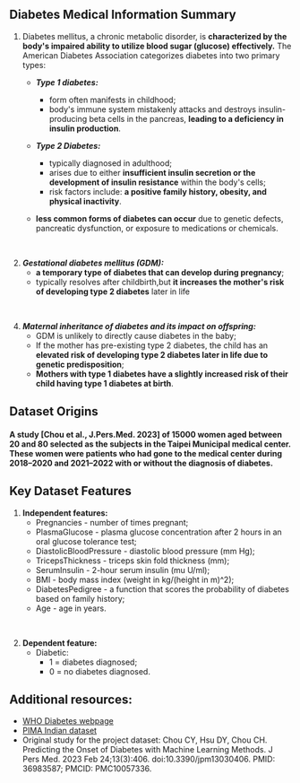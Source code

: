 ## **Diabetes Medical Information Summary**

1. Diabetes mellitus, a chronic metabolic disorder, is **characterized by the body's impaired ability to utilize blood sugar (glucose) effectively.** The American Diabetes Association categorizes diabetes into two primary types:

    * ***Type 1 diabetes:***
        * form often manifests in childhood;
        * body's immune system mistakenly attacks and destroys insulin-producing beta cells in the pancreas, **leading to a deficiency in insulin production**.
    
    * ***Type 2 Diabetes:***
        * typically diagnosed in adulthood;
        * arises due to either **insufficient insulin secretion or the development of insulin resistance** within the body's cells;
        * risk factors include: **a positive family history, obesity, and physical inactivity**.

    * **less common forms of diabetes can occur** due to genetic defects, pancreatic dysfunction, or exposure to medications or chemicals.

<br>

2. ***Gestational diabetes mellitus (GDM):***
    * **a temporary type of diabetes that can develop during pregnancy**;
    * typically resolves after childbirth,but **it increases the mother's risk of developing type 2 diabetes** later in life

<br>

4. ***Maternal inheritance of diabetes and its impact on offspring:***
    * GDM is unlikely to directly cause diabetes in the baby;
    * If the mother has pre-existing type 2 diabetes, the child has an **elevated risk of developing type 2 diabetes later in life due to genetic predisposition**;
    * **Mothers with type 1 diabetes have a slightly increased risk of their child having type 1 diabetes at birth**.


## **Dataset Origins**

#### A study [Chou et al., J.Pers.Med. 2023] of 15000 women aged between 20 and 80 selected as the subjects in the Taipei Municipal medical center. These women were patients who had gone to the medical center during 2018–2020 and 2021–2022 with or without the diagnosis of diabetes.


## **Key Dataset Features**

1. **Independent features:**
    * Pregnancies - number of times pregnant;
    * PlasmaGlucose - plasma glucose concentration after 2 hours in an oral glucose tolerance test;
    * DiastolicBloodPressure - diastolic blood pressure (mm Hg);
    * TricepsThickness - triceps skin fold thickness (mm);
    * SerumInsulin - 2-hour serum insulin (mu U/ml);
    * BMI - body mass index (weight in kg/(height in m)^2);
    * DiabetesPedigree - a function that scores the probability of diabetes based on family history;
    * Age - age in years.

<br>

2. **Dependent feature:**
    * Diabetic:
        * 1 = diabetes diagnosed;
        * 0 = no diabetes diagnosed.

## Additional resources:
* [WHO Diabetes webpage](https://www.who.int/news-room/fact-sheets/detail/diabetes)
* [PIMA Indian dataset](https://www.kaggle.com/datasets/uciml/pima-indians-diabetes-database)
* Original study for the project dataset: Chou CY, Hsu DY, Chou CH. Predicting the Onset of Diabetes with Machine Learning Methods. J Pers Med. 2023 Feb 24;13(3):406. doi:10.3390/jpm13030406. PMID: 36983587; PMCID: PMC10057336.